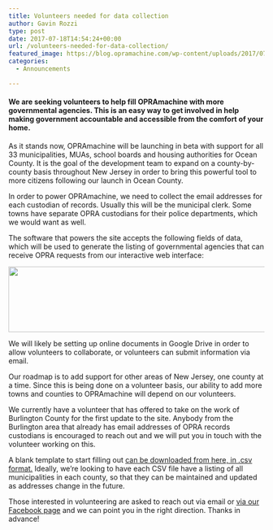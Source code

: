 ```yaml
---
title: Volunteers needed for data collection
author: Gavin Rozzi
type: post
date: 2017-07-18T14:54:24+00:00
url: /volunteers-needed-for-data-collection/
featured_image: https://blog.opramachine.com/wp-content/uploads/2017/07/homepage-background.jpg
categories:
  - Announcements

---
```

#### We are seeking volunteers to help fill OPRAmachine with more governmental agencies. This is an easy way to get involved in help making government accountable and accessible from the comfort of your home.

As it stands now, OPRAmachine will be launching in beta with support for all 33 municipalities, MUAs, school boards and housing authorities for Ocean County. It is the goal of the development team to expand on a county-by-county basis throughout New Jersey in order to bring this powerful tool to more citizens following our launch in Ocean County.

In order to power OPRAmachine, we need to collect the email addresses for each custodian of records. Usually this will be the municipal clerk. Some towns have separate OPRA custodians for their police departments, which we would want as well.

The software that powers the site accepts the following fields of data, which will be used to generate the listing of governmental agencies that can receive OPRA requests from our interactive web interface:

<img class="aligncenter size-full wp-image-28" src="http://blog.opramachine.com/wp-content/uploads/2017/07/recordsformat.jpeg" alt="" width="692" height="129" srcset="https://blog.opramachine.com/wp-content/uploads/2017/07/recordsformat.jpeg 692w, https://blog.opramachine.com/wp-content/uploads/2017/07/recordsformat-300x56.jpeg 300w" sizes="(max-width: 692px) 100vw, 692px" />

We will likely be setting up online documents in Google Drive in order to allow volunteers to collaborate, or volunteers can submit information via email.

Our roadmap is to add support for other areas of New Jersey, one county at a time. Since this is being done on a volunteer basis, our ability to add more towns and counties to OPRAmachine will depend on our volunteers.

We currently have a volunteer that has offered to take on the work of Burlington County for the first update to the site. Anybody from the Burlington area that already has email addresses of OPRA records custodians is encouraged to reach out and we will put you in touch with the volunteer working on this.

A blank template to start filling out [can be downloaded from here, in .csv format.][1] Ideally, we&#8217;re looking to have each CSV file have a listing of all municipalities in each county, so that they can be maintained and updated as addresses change in the future.

Those interested in volunteering are asked to reach out via email or [via our Facebook page][2] and we can point you in the right direction. Thanks in advance!

&nbsp;

 [1]: http://blog.opramachine.com/wp-content/uploads/2017/07/OPRAmachinedatatemplate.csv
 [2]: https://www.facebook.com/opramachine/